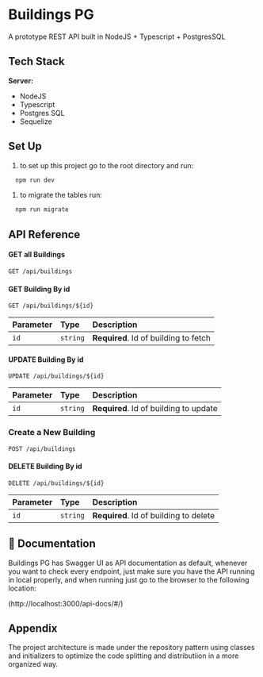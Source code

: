 
# Buildings PG

A prototype REST API built in NodeJS + Typescript + PostgresSQL

## Tech Stack

**Server:**

- NodeJS
- Typescript
- Postgres SQL
- Sequelize


## Set Up

1. to set up this project go to the root directory and run:

```bash
  npm run dev
```

1. to migrate the tables run:

```bash
  npm run migrate
```

## API Reference

#### GET all Buildings

```http
GET /api/buildings
```
#### GET Building By id

```http
GET /api/buildings/${id}
```

| Parameter | Type     | Description                       |
| :-------- | :------- | :-------------------------------- |
| `id`      | `string` | **Required**. Id of building to fetch |

#### UPDATE Building By id

```http
UPDATE /api/buildings/${id}
```

| Parameter | Type     | Description                       |
| :-------- | :------- | :-------------------------------- |
| `id`      | `string` | **Required**. Id of building to update |

### Create a New Building

```http
POST /api/buildings
```
#### DELETE Building By id

```http
DELETE /api/buildings/${id}
```

| Parameter | Type     | Description                       |
| :-------- | :------- | :-------------------------------- |
| `id`      | `string` | **Required**. Id of building to delete |

## 🔗  Documentation

Buildings PG has Swagger UI as API documentation as default, whenever you want to check every endpoint, just make sure you have the API running in local properly, and when running just go to the browser to the following location:

(http://localhost:3000/api-docs/#/)

## Appendix

The project architecture is made under the repository pattern using classes and initializers to optimize the code splitting and distributiion in a more organized way.
